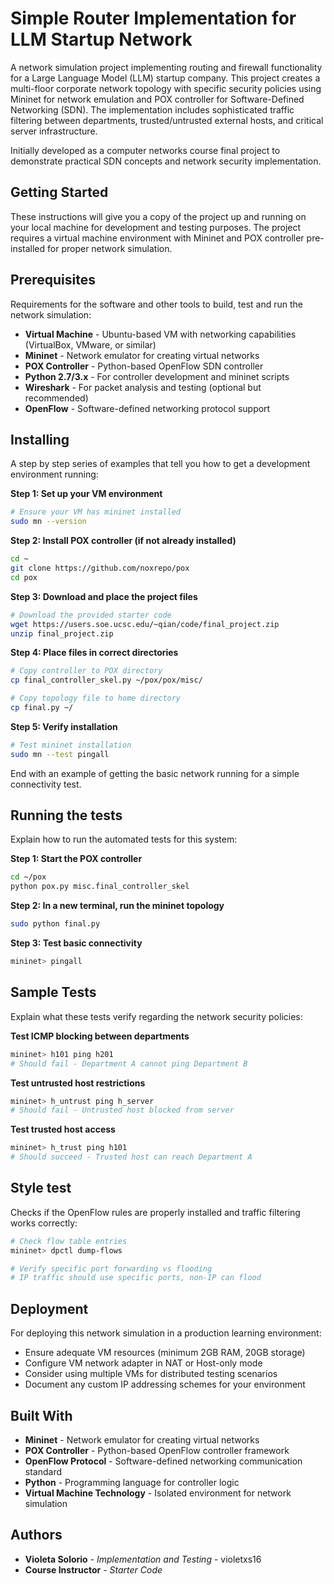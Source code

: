 # **Simple Router Implementation for LLM Startup Network**

A network simulation project implementing routing and firewall functionality for a Large Language Model (LLM) startup company. This project creates a multi-floor corporate network topology with specific security policies using Mininet for network emulation and POX controller for Software-Defined Networking (SDN). The implementation includes sophisticated traffic filtering between departments, trusted/untrusted external hosts, and critical server infrastructure.

Initially developed as a computer networks course final project to demonstrate practical SDN concepts and network security implementation.

## **Getting Started**

These instructions will give you a copy of the project up and running on your local machine for development and testing purposes. The project requires a virtual machine environment with Mininet and POX controller pre-installed for proper network simulation.

## **Prerequisites**

Requirements for the software and other tools to build, test and run the network simulation:

* **Virtual Machine** - Ubuntu-based VM with networking capabilities (VirtualBox, VMware, or similar)
* **Mininet** - Network emulator for creating virtual networks
* **POX Controller** - Python-based OpenFlow SDN controller
* **Python 2.7/3.x** - For controller development and mininet scripts
* **Wireshark** - For packet analysis and testing (optional but recommended)
* **OpenFlow** - Software-defined networking protocol support

## **Installing**

A step by step series of examples that tell you how to get a development environment running:

**Step 1: Set up your VM environment**
```bash
# Ensure your VM has mininet installed
sudo mn --version
```

**Step 2: Install POX controller (if not already installed)**
```bash
cd ~
git clone https://github.com/noxrepo/pox
cd pox
```

**Step 3: Download and place the project files**
```bash
# Download the provided starter code
wget https://users.soe.ucsc.edu/~qian/code/final_project.zip
unzip final_project.zip
```

**Step 4: Place files in correct directories**
```bash
# Copy controller to POX directory
cp final_controller_skel.py ~/pox/pox/misc/

# Copy topology file to home directory  
cp final.py ~/
```

**Step 5: Verify installation**
```bash
# Test mininet installation
sudo mn --test pingall
```

End with an example of getting the basic network running for a simple connectivity test.

## **Running the tests**

Explain how to run the automated tests for this system:

**Step 1: Start the POX controller**
```bash
cd ~/pox
python pox.py misc.final_controller_skel
```

**Step 2: In a new terminal, run the mininet topology**
```bash
sudo python final.py
```

**Step 3: Test basic connectivity**
```bash
mininet> pingall
```

## **Sample Tests**

Explain what these tests verify regarding the network security policies:

**Test ICMP blocking between departments**
```bash
mininet> h101 ping h201
# Should fail - Department A cannot ping Department B
```

**Test untrusted host restrictions**
```bash
mininet> h_untrust ping h_server  
# Should fail - Untrusted host blocked from server
```

**Test trusted host access**
```bash
mininet> h_trust ping h101
# Should succeed - Trusted host can reach Department A
```

## **Style test**

Checks if the OpenFlow rules are properly installed and traffic filtering works correctly:

```bash
# Check flow table entries
mininet> dpctl dump-flows

# Verify specific port forwarding vs flooding
# IP traffic should use specific ports, non-IP can flood
```

## **Deployment**

For deploying this network simulation in a production learning environment:
- Ensure adequate VM resources (minimum 2GB RAM, 20GB storage)
- Configure VM network adapter in NAT or Host-only mode
- Consider using multiple VMs for distributed testing scenarios
- Document any custom IP addressing schemes for your environment

## **Built With**

* **Mininet** - Network emulator for creating virtual networks
* **POX Controller** - Python-based OpenFlow controller framework  
* **OpenFlow Protocol** - Software-defined networking communication standard
* **Python** - Programming language for controller logic
* **Virtual Machine Technology** - Isolated environment for network simulation

## **Authors**

* **Violeta Solorio** - *Implementation and Testing* - violetxs16
* **Course Instructor** - *Starter Code*

